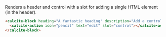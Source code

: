 Renders a header and control with a slot for adding a single HTML element (in the header).

```html
<calcite-block heading="A fantastic heading" description="Add a control, such as an editing action">
  <calcite-action icon="pencil" text="edit" slot="control"></calcite-action>
</calcite-block>
```

